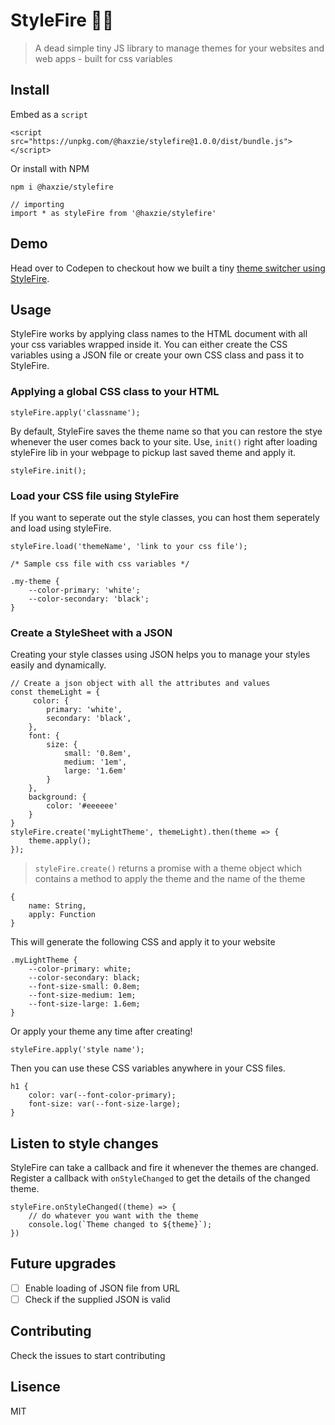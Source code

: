 # StyleFire :art::fire:
> A dead simple tiny JS library to manage themes for your websites and web apps - built for css variables
## Install
Embed as a `script`
```
<script src="https://unpkg.com/@haxzie/stylefire@1.0.0/dist/bundle.js"></script>
```
Or install with NPM
```
npm i @haxzie/stylefire

// importing
import * as styleFire from '@haxzie/stylefire'
```

## Demo
Head over to Codepen to checkout how we built a tiny [theme switcher using StyleFire](https://codepen.io/haxzie/pen/vYYLBpa).
## Usage
StyleFire works by applying class names to the HTML document with all your css variables wrapped inside it. You can either create the CSS variables using a JSON file or create your own CSS class and pass it to StyleFire.
### Applying a global CSS class to your HTML
```
styleFire.apply('classname');
```
By default, StyleFire saves the theme name so that you can restore the stye whenever the user comes back to your site. Use, `init()` right after loading styleFire lib in your webpage to pickup last saved theme and apply it.
```
styleFire.init();
```
### Load your CSS file using StyleFire
If you want to seperate out the style classes, you can host them seperately and load using styleFire.
```
styleFire.load('themeName', 'link to your css file');
```
```
/* Sample css file with css variables */

.my-theme {
    --color-primary: 'white';
    --color-secondary: 'black';
}
```
### Create a StyleSheet with a JSON 
Creating your style classes using JSON helps you to manage your styles easily and dynamically.
```
// Create a json object with all the attributes and values
const themeLight = {
     color: {
        primary: 'white',
        secondary: 'black',
    },
    font: {
        size: {
            small: '0.8em',
            medium: '1em',
            large: '1.6em'
        }
    },
    background: {
        color: '#eeeeee'
    }
}
styleFire.create('myLightTheme', themeLight).then(theme => {
    theme.apply();
});
```
> `styleFire.create()` returns a promise with a theme object which contains a method to apply the theme and the name of the theme
```
{
    name: String,
    apply: Function
}
``` 
This will generate the following CSS and apply it to your website 
```
.myLightTheme {
    --color-primary: white;
    --color-secondary: black;
    --font-size-small: 0.8em;
    --font-size-medium: 1em;
    --font-size-large: 1.6em;
}
```
Or apply your theme any time after creating!
```
styleFire.apply('style name');
```
Then you can use these CSS variables anywhere in your CSS files.
```
h1 {
    color: var(--font-color-primary);
    font-size: var(--font-size-large);
}
```
## Listen to style changes
StyleFire can take a callback and fire it whenever the themes are changed. Register a callback with `onStyleChanged` to get the details of the changed theme.
```
styleFire.onStyleChanged((theme) => {
    // do whatever you want with the theme
    console.log(`Theme changed to ${theme}`);
})
```

## Future upgrades
- [ ] Enable loading of JSON file from URL
- [ ] Check if the supplied JSON is valid

## Contributing
Check the issues to start contributing
## Lisence
MIT
